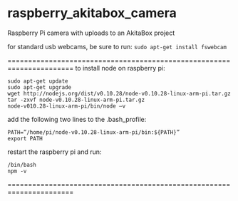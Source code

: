 raspberry_akitabox_camera
=========================

Raspberry Pi camera with uploads to an AkitaBox project


for standard usb webcams, be sure to run:
`sudo apt-get install fswebcam`

======================================================================
to install node on raspberry pi:
```
sudo apt-get update
sudo apt-get upgrade
wget http://nodejs.org/dist/v0.10.28/node-v0.10.28-linux-arm-pi.tar.gz
tar -zxvf node-v0.10.28-linux-arm-pi.tar.gz
node-v010.28-linux-arm-pi/bin/node —v
```

add the following two lines to the .bash_profile:
```
PATH=”/home/pi/node-v0.10.28-linux-arm-pi/bin:${PATH}”
export PATH
```

restart the raspberry pi and run:
```
/bin/bash
npm -v
```
======================================================================

